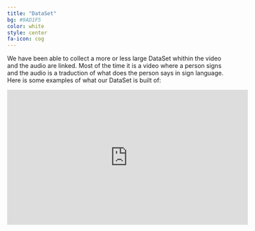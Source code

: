 ```yaml
---
title: "DataSet"
bg: #9AD1F5
color: white
style: center
fa-icon: cog
---
```


We have been able to collect a more or less large DataSet whithin the video and the audio are linked. Most of the time it is a video where a person signs and the audio is a traduction of what does the person says in sign language.
Here is some examples of what our DataSet is built of:


<iframe width="560" height="315" src="https://www.youtube.com/embed/aH65bl7Mrsc" frameborder="0" allow="autoplay; encrypted-media" allowfullscreen></iframe>
